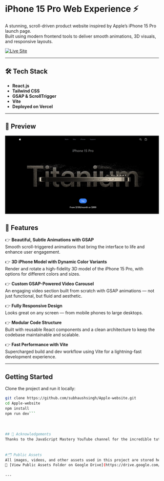 # iPhone 15 Pro Web Experience ⚡

A stunning, scroll-driven product website inspired by Apple’s iPhone 15 Pro launch page.  
Built using modern frontend tools to deliver smooth animations, 3D visuals, and responsive layouts.

[![Live Site](https://img.shields.io/badge/Live%20Site-black?style=for-the-badge&logo=vercel)](https://iphone15prowebdemo.vercel.app)

---

## 🛠️ Tech Stack

- **React.js**
- **Tailwind CSS**
- **GSAP & ScrollTrigger**
- **Vite**
- **Deployed on Vercel**

---

## 📸 Preview

![image alt](https://github.com/subhaushsingh/Apple-website/blob/ab4cdc6bea8605b958f8dbd314a3da5e8a602158/Hero.png)


## 🔋 Features

👉 **Beautiful, Subtle Animations with GSAP**  
Smooth scroll-triggered animations that bring the interface to life and enhance user engagement.

👉 **3D iPhone Model with Dynamic Color Variants**  
Render and rotate a high-fidelity 3D model of the iPhone 15 Pro, with options for different colors and sizes.

👉 **Custom GSAP-Powered Video Carousel**  
An engaging video section built from scratch with GSAP animations — not just functional, but fluid and aesthetic.

👉 **Fully Responsive Design**  
Looks great on any screen — from mobile phones to large desktops.

👉 **Modular Code Structure**  
Built with reusable React components and a clean architecture to keep the codebase maintainable and scalable.

👉 **Fast Performance with Vite**  
Supercharged build and dev workflow using Vite for a lightning-fast development experience.

---


##  Getting Started

Clone the project and run it locally:

```bash
git clone https://github.com/subhaushsingh/Apple-website.git
cd Apple-website
npm install
npm run dev```



## 🙌 Acknowledgements
Thanks to the JavaScript Mastery YouTube channel for the incredible tutorial.


#🗂️ Public Assets
All images, videos, and other assets used in this project are stored here:  
📁 [View Public Assets Folder on Google Drive](https://drive.google.com/file/d/1syHiNxSIGXVApaIozdrLXM2x5dPhvaJL/view)

---
